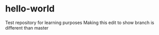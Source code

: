 # hello-world
Test repository for learning purposes
Making this edit to show branch is different than master 
